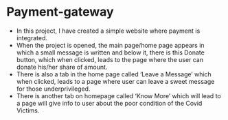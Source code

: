 # Payment-gateway
<ul>
<li>In this project, I have created a simple website where payment is integrated.</li>
<li>When the project is opened, the main page/home page appears in which a small message is written and below it, there is this Donate button, which when clicked, leads to the page where the user can donate his/her share of amount.</li>
<li>There is also a tab in the home page called ‘Leave a Message’ which when clicked, leads to a page where user can leave a sweet message for those underprivileged.</li>
<li>There is another tab on homepage called ‘Know More’ which will lead to a page will give info to user about the poor condition of the Covid Victims.</li>
</ul>
